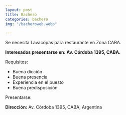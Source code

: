 ```yaml
---
layout: post
title: Bachero
categories: bachero
img: "/bacheroweb.webp"

---
```

Se necesita Lavacopas para restaurante en Zona CABA.

**Interesados presentarse en: Av. Córdoba 1395, CABA.**

Requisitos:

* Buena dicción
* Buena presencia
* Experiencia en el puesto
* Buena predisposición

Presentarse:

**Dirección:** Av. Córdoba 1395, CABA, Argentina
